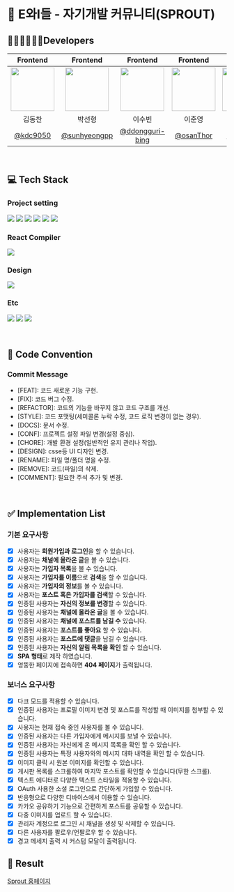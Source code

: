 # 🌱 E와I들 - 자기개발 커뮤니티(SPROUT)

## 🧑🏻‍💻👩🏻‍💻Developers
|Frontend|Frontend|Frontend|Frontend|Frontend|
|:----:|:----:|:----:|:----:|:----:|
|<img src="https://github.com/user-attachments/assets/5da96811-cf1c-4a90-b8d0-f32a2c963d63"  width="100"/> | <img src="https://github.com/user-attachments/assets/72e19e75-5d88-453e-9dbf-66d8cfff57b4"  width="100"/> | <img src='https://github.com/user-attachments/assets/9fe42332-5c5f-4992-90ed-a3250b445e5a'  width="100"/> | <img src="https://github.com/user-attachments/assets/ecfdea20-5919-4044-af7b-d034f8e01ce7"  width="100"/> | <img src="https://github.com/user-attachments/assets/ff874a01-a97b-45b0-ac65-44c4c6ef1d7f"  width="100"/> |
|김동찬|박선형|이수빈|이준영|정현승|
|[@kdc9050](https://github.com/kdc9050)|[@sunhyeongpp](https://github.com/sunhyeongpp)|[@ddongguri-bing](https://github.com/ddongguri-bing)|[@osanThor](https://github.com/osanThor)|[@denshou](https://github.com/denshou)|

<br/>

## 💻 Tech Stack
### Project setting
  
  <img src="https://img.shields.io/badge/npm-CB3837?style=for-the-badge&logo=npm&logoColor=white"> <img src="https://img.shields.io/badge/React-61DAFB?style=for-the-badge&logo=react&logoColor=black"> <img src="https://img.shields.io/badge/ReactRouter-CA4245?style=for-the-badge&logo=reactrouter&logoColor=white"> <img src="https://img.shields.io/badge/Typescript-3178C6?style=for-the-badge&logo=typescript&logoColor=white"> <img src="https://img.shields.io/badge/TailwindCSS-06B6D4?style=for-the-badge&logo=tailwindcss&logoColor=white"> <img src="https://img.shields.io/badge/Axios-5A29E4?style=for-the-badge&logo=axios&logoColor=white">

### React Compiler

  <img src="https://img.shields.io/badge/SWC-F8C457?style=for-the-badge&logo=swc&logoColor=black">

### Design

  <img src="https://img.shields.io/badge/figma-F24E1E?style=for-the-badge&logo=figma&logoColor=white">

### Etc
  <img src="https://img.shields.io/badge/notion-000000?style=for-the-badge&logo=notion&logoColor=white"> <img src="https://img.shields.io/badge/slack-4A154B?style=for-the-badge&logo=slack&logoColor=white"> <img src="https://img.shields.io/badge/github-181717?style=for-the-badge&logo=github&logoColor=white">

<br/>

## 📝 Code Convention 
### Commit Message
- [FEAT]: 코드 새로운 기능 구현.
- [FIX]: 코드 버그 수정.
- [REFACTOR]:  코드의 기능을 바꾸지 않고 코드 구조를 개선.
- [STYLE]: 코드 포맷팅(세미콜론 누락 수정, 코드 로직 변경이 없는 경우).
- [DOCS]: 문서 수정.
- [CONF]: 프로젝트 설정 파일 변경(설정 중심).
- [CHORE]: 개발 환경 설정(일반적인 유지 관리나 작업).
- [DESIGN]: csse등 UI 디자인 변경.
- [RENAME]: 파일 명/폴더 명을 수정.
- [REMOVE]: 코드(파일)의 삭제.
- [COMMENT]: 필요한 주석 추가 및 변경.

<br/>

## ✅ Implementation List

### 기본 요구사항

- [x]  사용자는 **회원가입과 로그인**을 할 수 있습니다.
- [x]  사용자는 **채널에 올라온 글**을 볼 수 있습니다.
- [x]  사용자는 **가입자 목록**을 볼 수 있습니다.
- [x]  사용자는 **가입자를 이름**으로 **검색**을 할 수 있습니다.
- [x]  사용자는 **가입자의 정보**를 볼 수 있습니다.
- [x]  사용자는 **포스트 혹은 가입자를 검색**할 수 있습니다.
- [x]  인증된 사용자는 **자신의 정보를 변경**할 수 있습니다.
- [x]  인증된 사용자는 **채널에 올라온 글**을 볼 수 있습니다.
- [x]  인증된 사용자는 **채널에 포스트를 남길 수** 있습니다.
- [x]  인증된 사용자는 **포스트를 좋아요** 할 수 있습니다.
- [x]  인증된 사용자는 **포스트에 댓글**을 남길 수 있습니다.
- [x]  인증된 사용자는 **자신의 알림 목록을 확인** 할 수 있습니다.
- [x]  **SPA 형태**로 제작 하였습니다.
- [x]  엉뚱한 페이지에 접속하면 **404 페이지**가 출력됩니다.

### 보너스 요구사항

- [x]  다크 모드를 적용할 수 있습니다.
- [x]  인증된 사용자는 프로필 이미지 변경 및 포스트를 작성할 때 이미지를 첨부할 수 있습니다.
- [x]  사용자는 현재 접속 중인 사용자를 볼 수 있습니다.
- [x]  인증된 사용자는 다른 가입자에게 메시지를 보낼 수 있습니다.
- [x]  인증된 사용자는 자신에게 온 메시지 목록을 확인 할 수 있습니다.
- [x]  인증된 사용자는 특정 사용자와의 메시지 대화 내역을 확인 할 수 있습니다.
- [x]  이미지 클릭 시 원본 이미지를 확인할 수 있습니다.
- [x]  게시판 목록를 스크롤하여 마지막 포스트를 확인할 수 있습니다(무한 스크롤).
- [x]  텍스트 에디터로 다양한 텍스트 스타일을 적용할 수 있습니다.
- [x]  OAuth 사용한 소셜 로그인으로 간단하게 가입할 수 있습니다.
- [x]  반응형으로 다양한 디바이스에서 이용할 수 있습니다.
- [x]  카카오 공유하기 기능으로 간편하게 포스트를 공유할 수 있습니다.
- [x]  다중 이미지를 업로드 할 수 있습니다.
- [x]  관리자 계정으로 로그인 시 채널을 생성 및 삭제할 수 있습니다.
- [x]  다른 사용자를 팔로우/언팔로우 할 수 있습니다.
- [x]  경고 메세지 출력 시 커스텀 모달이 출력됩니다.

## 🌟 Result 

[Sprout 홈페이지](https://programmers-sprout.netlify.app/) 

